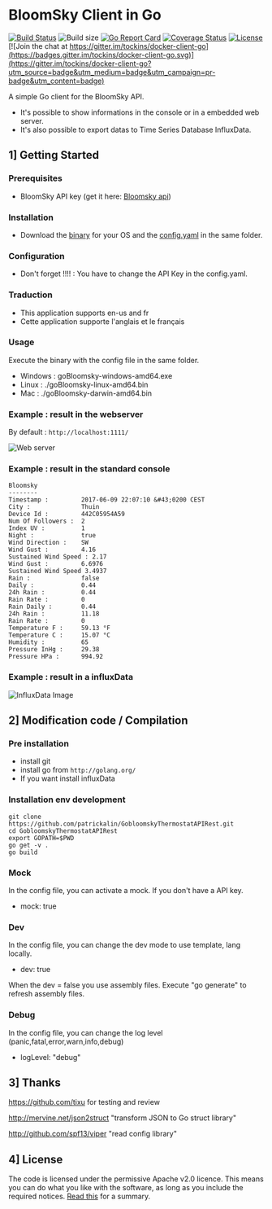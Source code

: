 # BloomSky Client in Go

[![Build Status](https://travis-ci.org/patrickalin/bloomsky-client-go.svg?branch=master)](https://travis-ci.org/patrickalin/bloomsky-client-go)
![Build size](https://reposs.herokuapp.com/?path=patrickalin/bloomsky-client-go)
[![Go Report Card](https://goreportcard.com/badge/github.com/patrickalin/bloomsky-client-go)](https://goreportcard.com/report/github.com/patrickalin/bloomsky-client-go)
[![Coverage Status](https://coveralls.io/repos/github/patrickalin/bloomsky-client-go/badge.svg)](https://coveralls.io/github/patrickalin/bloomsky-client-go)
[![License](https://img.shields.io/badge/License-Apache%202.0-blue.svg)](https://opensource.org/licenses/Apache-2.0)
[![Join the chat at https://gitter.im/tockins/docker-client-go](https://badges.gitter.im/tockins/docker-client-go.svg)](https://gitter.im/tockins/docker-client-go?utm_source=badge&utm_medium=badge&utm_campaign=pr-badge&utm_content=badge)

A simple Go client for the BloomSky API.

* It's possible to show informations in the console or in a embedded web server.
* It's also possible to export datas to Time Series Database InfluxData.

## 1] Getting Started

### Prerequisites

* BloomSky API key (get it here: [Bloomsky api](https://dashboard.bloomsky.com/))

### Installation

* Download the [binary](https://github.com/patrickalin/bloomsky-client-go/releases) for your OS and the [config.yaml](https://github.com/patrickalin/bloomsky-client-go/blob/master/config.yaml) in the same folder.

### Configuration

* Don't forget !!!! : You have to change the API Key in the config.yaml.

### Traduction

* This application supports en-us and fr
* Cette application supporte l'anglais et le français

### Usage

Execute the binary with the config file in the same folder.

* Windows : goBloomsky-windows-amd64.exe
* Linux : ./goBloomsky-linux-amd64.bin
* Mac : ./goBloomsky-darwin-amd64.bin

### Example : result in the webserver

By default : `http://localhost:1111/`

![Web server](https://raw.githubusercontent.com/patrickalin/bloomsky-client-go/master/img/webserver.png)

### Example : result in the standard console

    Bloomsky
    --------
    Timestamp :         2017-06-09 22:07:10 &#43;0200 CEST
    City :              Thuin
    Device Id :         442C05954A59
    Num Of Followers :  2
    Index UV :          1
    Night :             true
    Wind Direction :    SW
    Wind Gust :         4.16
    Sustained Wind Speed : 2.17
    Wind Gust :         6.6976
    Sustained Wind Speed 3.4937
    Rain :              false
    Daily :             0.44
    24h Rain :          0.44
    Rain Rate :         0
    Rain Daily :        0.44
    24h Rain :          11.18
    Rain Rate :         0
    Temperature F :     59.13 °F
    Temperature C :     15.07 °C
    Humidity :          65
    Pressure InHg :     29.38
    Pressure HPa :      994.92

### Example : result in a influxData

![InfluxData Image ](https://raw.githubusercontent.com/patrickalin/bloomsky-client-go/master/img/InfluxDB.png)

## 2] Modification code / Compilation

### Pre installation

* install git
* install go from `http://golang.org/`
* If you want install influxData

### Installation env development

    git clone https://github.com/patrickalin/GobloomskyThermostatAPIRest.git
    cd GobloomskyThermostatAPIRest
    export GOPATH=$PWD
    go get -v .
    go build

### Mock

In the config file, you can activate a mock. If you don't have a API key.

* mock: true

### Dev

In the config file, you can change the dev mode to use template, lang locally.

* dev: true

When the dev = false you use assembly files.
Execute "go generate" to refresh assembly files.

### Debug

In the config file, you can change the log level (panic,fatal,error,warn,info,debug)

* logLevel: "debug"

## 3] Thanks

<https://github.com/tixu> for testing and review

<http://mervine.net/json2struct> "transform JSON to Go struct library"

<http://github.com/spf13/viper> "read config library"

## 4] License

The code is licensed under the permissive Apache v2.0 licence. This means you can do what you like with the software, as long as you include the required notices. [Read this](https://tldrlegal.com/license/apache-license-2.0-(apache-2.0)) for a summary.